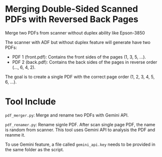 # Merging Double-Sided Scanned PDFs with Reversed Back Pages 

 Merge two PDFs from scanner without duplex ability like Epson-3850

 The scanner with ADF but without duplex feature will generate have two PDFs:
 * PDF 1 (front.pdf): Contains the front sides of the pages (1, 3, 5, ...).
 * PDF 2 (back.pdf): Contains the back sides of the pages in reverse order (..., 6, 4, 2).
 
 The goal is to create a single PDF with the correct page order (1, 2, 3, 4, 5, 6, ...).

# Tool Include

`pdf_merger.py`: Merge and rename two PDFs with Gemini API.

`pdf_renamer.py`: Rename signle PDF. After scan single page PDF, the name is random from scanner. This tool uses Gemini API to analysis the PDF and reanme it.

To use Gemini feature, a file called `gemini_api.key` needs to be provided in the same folder as the script.

